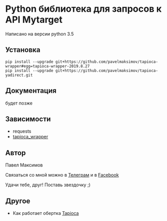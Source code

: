 # Python библиотека для запросов к API Mytarget

Написано на версии python 3.5

## Установка
```
pip install --upgrade git+https://github.com/pavelmaksimov/tapioca-wrapper#egg=tapioca-wrapper-2019.8.27
pip install --upgrade git+https://github.com/pavelmaksimov/tapioca-yadirect.git
```

## Документация

будет позже

## Зависимости
- requests 
- [tapioca_wrapper](https://github.com/pavelmaksimov/tapioca-wrapper.git#egg=tapioca-wrapper-2019.8.27) 

## Автор
Павел Максимов

Связаться со мной можно в 
[Телеграм](https://t.me/pavel_maksimow) 
и в 
[Facebook](https://www.facebook.com/pavel.maksimow)

Удачи тебе, друг! Поставь звездочку ;)

## Другое
- Как работает обертка [Tapioca](http://tapioca-wrapper.readthedocs.org/en/stable/quickstart.html)
